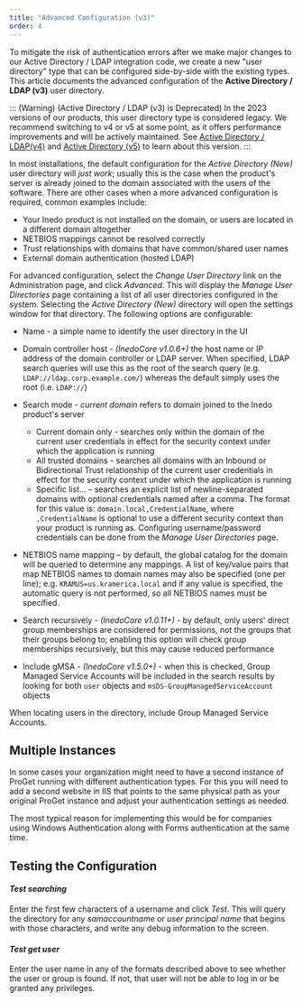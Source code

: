 ```yaml
---
title: "Advanced Configuration (v3)"
order: 4
---
```



To mitigate the risk of authentication errors after we make major changes to our Active Directory / LDAP integration code, we create a new "user directory" type that can be configured side-by-side with the existing types. This article documents the advanced configuration of the **Active Directory / LDAP (v3)** user directory.

::: (Warning) (Active Directory / LDAP (v3) is Deprecated)
In the 2023 versions of our products, this user directory type is considered legacy. We recommend switching to v4 or v5 at some point, as it offers performance improvements and will be actively maintained. See [Active Directory / LDAP(v4)](/docs/installation/security-ldap-active-directory/legacyconfigurations/various-ldap-v4-advanced) and [Active Directory (v5)](/docs/installation/security-ldap-active-directory/various-activedirectory-v5-advanced) to learn about this version.
:::

In most installations, the default configuration for the *Active Directory (New)* user directory will *just work*; usually this is the case when the product's server is already joined to the domain associated with the users of the software. There are other cases when a more advanced configuration is required, common examples include:

- Your Inedo product is not installed on the domain, or users are located in a different domain altogether
- NETBIOS mappings cannot be resolved correctly
- Trust relationships with domains that have common/shared user names
- External domain authentication (hosted LDAP)

For advanced configuration, select the *Change User Directory* link on the Administration page, and click *Advanced*. This will display the *Manage User Directories* page containing a list of all user directories configured in the system. Selecting the *Active Directory (New)* directory will open the settings window for that directory. The following options are configurable:


- Name - a simple name to identify the user directory in the UI
- Domain controller host - *(InedoCore v1.0.6+)* the host name or IP address of the domain controller or LDAP server. When specified, LDAP search queries will use this as the root of the search query (e.g. `LDAP://ldap.corp.example.com/`) whereas the default simply uses the root (i.e. `LDAP://`)
- Search mode - *current domain* refers to domain joined to the Inedo product's server
 
    - Current domain only - searches only within the domain of the current user credentials in effect for the security context under which the application is running
    - All trusted domains - searches all domains with an Inbound or Bidirectional Trust relationship of the current user credentials in effect for the security context under which the application is running
    - Specific list... – searches an explicit list of newline-separated domains with optional credentials named after a comma. The format for this value is: `domain.local,CredentialName`, where `,CredentialName` is optional to use a different security context than your product is running as. Configuring username/password credentials can be done from the *Manage User Directories* page.
- NETBIOS name mapping – by default, the global catalog for the domain will be queried to determine any mappings. A list of key/value pairs that map NETBIOS names to domain names may also be specified (one per line); e.g. `KRAMUS=us.kramerica.local` and if any value is specified, the automatic query is not performed, so all NETBIOS names must be specified.
- Search recursively - *(InedoCore v1.0.11+)* - by default, only users' direct group memberships are considered for permissions, not the groups that their groups belong to; enabling this option will check group memberships recursively, but this may cause reduced performance
- Include gMSA - *(InedoCore v1.5.0+)* - when this is checked, Group Managed Service Accounts will be included in the search results by looking for both `user` objects and `msDS-GroupManagedServiceAccount` objects

When locating users in the directory, include Group Managed Service Accounts.

## Multiple Instances
In some cases your organization might need to have a second instance of ProGet running with different authentication types. For this you will need to add a second website in IIS that points to the same physical path as your original ProGet instance and adjust your authentication settings as needed. 

The most typical reason for implementing this would be for companies using Windows Authentication along with Forms authentication at the same time. 

## Testing the Configuration

#### *Test searching*

Enter the first few characters of a username and click *Test*. This will query the directory for any *samaccountname* or *user principal name* that begins with those characters, and write any debug information to the screen.

#### *Test get user*

Enter the user name in any of the formats described above to see whether the user or group is found. If not, that user will not be able to log in or be granted any privileges.